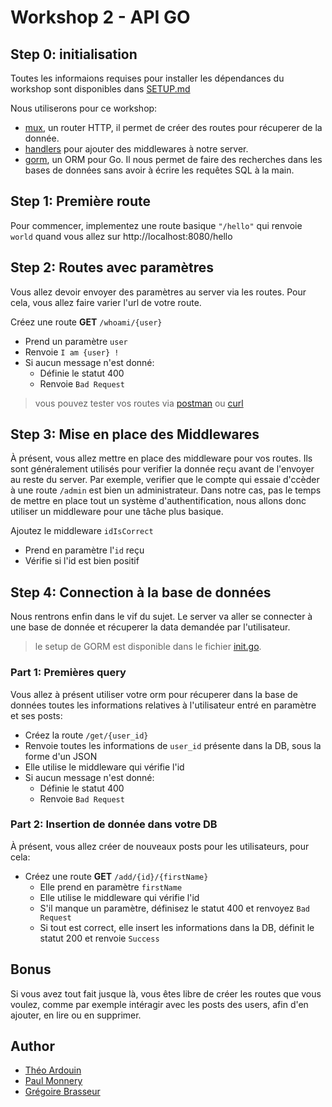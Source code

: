 # Workshop 2 - API GO

## Step 0: initialisation
Toutes les informaions requises pour installer les dépendances du workshop sont disponibles dans [SETUP.md](./SETUP.md)

Nous utiliserons pour ce workshop:
- [mux](https://www.gorillatoolkit.org/pkg/mux), un router HTTP, il permet de créer des routes pour récuperer de la donnée.
- [handlers](https://www.gorillatoolkit.org/pkg/handlers) pour ajouter des middlewares à notre server.
- [gorm](https://gorm.io/docs/), un ORM pour Go. Il nous permet de faire des recherches dans les bases de données sans avoir à écrire les requêtes SQL à la main.

## Step 1: Première route

Pour commencer, implementez une route basique `"/hello"` qui renvoie `world` quand vous allez sur http://localhost:8080/hello

## Step 2: Routes avec paramètres

Vous allez devoir envoyer des paramètres au server via les routes. Pour cela, vous allez faire varier l'url de votre route.

Créez une route **GET** `/whoami/{user}`
- Prend un paramètre `user`
- Renvoie `I am {user} !`
- Si aucun message n'est donné:
  - Définie le statut 400
  - Renvoie `Bad Request`


> vous pouvez tester vos routes via [postman](https://learning.postman.com/docs/postman/launching-postman/introduction/) ou [curl](https://flaviocopes.com/http-curl/)

## Step 3: Mise en place des Middlewares

À présent, vous allez mettre en place des middleware pour vos routes. Ils sont généralement utilisés pour verifier la donnée reçu avant de l'envoyer au reste du server. Par exemple, verifier que le compte qui essaie d'ccèder à une route `/admin` est bien un administrateur. Dans notre cas, pas le temps de mettre en place tout un système d'authentification, nous allons donc utiliser un middleware pour une tâche plus basique.

Ajoutez le middleware `idIsCorrect`
- Prend en paramètre l'`id` reçu
- Vérifie si l'id est bien positif

## Step 4: Connection à la base de données

Nous rentrons enfin dans le vif du sujet. Le server va aller se connecter à une base de donnée et récuperer la data demandée par l'utilisateur.
> le setup de GORM est disponible dans le fichier [init.go](./src/database/init_db.go).

### Part 1: Premières query

Vous allez à présent utiliser votre orm pour récuperer dans la base de données toutes les informations relatives à l'utilisateur entré en paramètre et ses posts:
- Créez la route `/get/{user_id}`
- Renvoie toutes les informations de `user_id` présente dans la DB, sous la forme d'un JSON
- Elle utilise le middleware qui vérifie l'id
- Si aucun message n'est donné:
  - Définie le statut 400
  - Renvoie `Bad Request`

### Part 2: Insertion de donnée dans votre DB

À présent, vous allez créer de nouveaux posts pour les utilisateurs, pour cela:
- Créez une route **GET** `/add/{id}/{firstName}`
  - Elle prend en paramètre `firstName`
  - Elle utilise le middleware qui vérifie l'id
  - S'il manque un paramètre, définisez le statut 400 et renvoyez `Bad Request`
  - Si tout est correct, elle insert les informations dans la DB, définit le statut 200 et renvoie `Success`

## Bonus

Si vous avez tout fait jusque là, vous êtes libre de créer les routes que vous voulez, comme par exemple intéragir avec les posts des users, afin d'en ajouter, en lire ou en supprimer.


## Author
- [Théo Ardouin](https://github.com/CrystallizedYou/)
- [Paul Monnery](https://github.com/PaulMonnery/)
- [Grégoire Brasseur](https://github.com/lerimeur/)